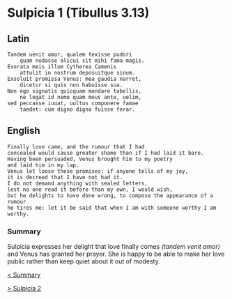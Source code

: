 # Sulpicia 1 (Tibullus 3.13)
## Latin
```latin
Tandem uenit amor, qualem texisse pudori
    quam nudasse alicui sit mihi fama magis.
Exorata meis illum Cytherea Camenis
    attulit in nostrum deposuitque sinum.
Exsoluit promissa Venus: mea gaudia narret,
    dicetur si quis non habuisse sua.
Non ego signatis quicquam mandare tabellis,
    ne legat id nemo quam meus ante, uelim,
sed peccasse iuuat, uultus componere famae
    taedet: cum digno digna fuisse ferar.
```

## English
```english
Finally love came, and the rumour that I had
concealed would cause greater shame than if I had laid it bare.
Having been persuaded, Venus brought him to my poetry
and laid him in my lap.
Venus let loose these promises: if anyone tells of my joy,
it is decreed that I have not had it.
I do not demand anything with sealed letters,
lest no one read it before than my own, I would wish,
but he delights to have done wrong, to compose the appearance of a rumour
he tires me: let it be said that when I am with someone worthy I am worthy.
```

### Summary
Sulpicia expresses her delight that love finally comes *(tandem venit amor)* and Venus has granted her prayer. She is happy to be able to make her love public rather than keep quiet about it out of modesty.

[< Summary](/sulpicia-summary.md)

[> Sulpicia 2](/sulpicia-2.md)